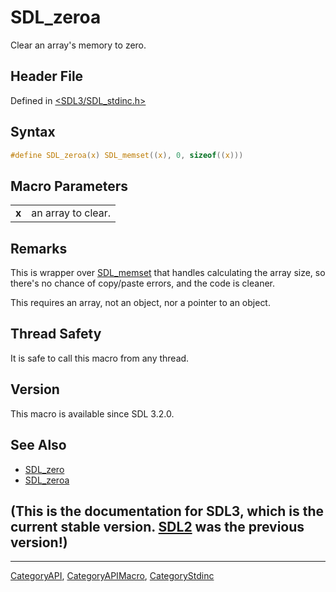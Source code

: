 # SDL_zeroa

Clear an array's memory to zero.

## Header File

Defined in [<SDL3/SDL_stdinc.h>](https://github.com/libsdl-org/SDL/blob/main/include/SDL3/SDL_stdinc.h)

## Syntax

```c
#define SDL_zeroa(x) SDL_memset((x), 0, sizeof((x)))
```

## Macro Parameters

|       |                    |
| ----- | ------------------ |
| **x** | an array to clear. |

## Remarks

This is wrapper over [SDL_memset](SDL_memset) that handles calculating the
array size, so there's no chance of copy/paste errors, and the code is
cleaner.

This requires an array, not an object, nor a pointer to an object.

## Thread Safety

It is safe to call this macro from any thread.

## Version

This macro is available since SDL 3.2.0.

## See Also

- [SDL_zero](SDL_zero)
- [SDL_zeroa](SDL_zeroa)


## (This is the documentation for SDL3, which is the current stable version. [SDL2](https://wiki.libsdl.org/SDL2/) was the previous version!)



----
[CategoryAPI](CategoryAPI), [CategoryAPIMacro](CategoryAPIMacro), [CategoryStdinc](CategoryStdinc)

